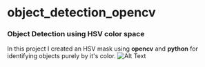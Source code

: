 # object_detection_opencv
### Object Detection using HSV color space


In this project I created an HSV mask using **opencv** and **python** for identifying objects purely by it's color. 
![Alt Text](https://github.com/RohanLone/object_detection_opencv/blob/main/Demo%20Videos/Demo.gif)
